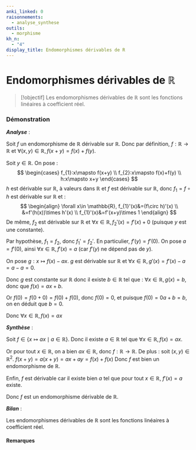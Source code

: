 ```yaml
---
anki_linked: 0
raisonnements:
  - analyse_synthese
outils:
  - morphisme
kh_n:
  - "4"
display_title: Endomorphismes dérivables de R
---
```

# Endomorphismes dérivables de $\mathbb{R}$

> [!objectif]
> Les endomorphismes dérivables de $\mathbb{R}$ sont les fonctions linéaires à coefficient réel.
### Démonstration

***Analyse*** :

Soit $f$ un endomorphisme de $\mathbb{R}$ dérivable sur $\mathbb{R}$.
Donc par définition, $f:\mathbb{R}\to \mathbb{R}$ et $\forall(x,y)\in \mathbb{R}, f(x+y)=f(x)+f(y)$.

Soit $y\in \mathbb{R}$.
On pose : 
$$
\begin{cases}
f_{1}:x\mapsto f(x+y) \\
f_{2}:x\mapsto f(x)+f(y) \\
h:x\mapsto x+y
\end{cases}
$$
$h$ est dérivable sur $\mathbb{R}$, à valeurs dans $\mathbb{R}$ et $f$ est dérivable sur $\mathbb{R}$, donc $f_{1}=f\circ h$ est dérivable sur $\mathbb{R}$ et :
$$
\begin{align}
\forall x\in \mathbb{R}, f_{1}'(x)&=(f\circ h)'(x) \\
&=f'(h(x))\times h'(x) \\
f_{1}'(x)&=f'(x+y)\times 1
\end{align}
$$
De même, $f_{2}$ est dérivable sur $\mathbb{R}$ et $\forall x \in \mathbb{R},f_{2}'(x)=f'(x)+0$ (puisque $y$ est une constante).

Par hypothèse, $f_{1}=f_{2}$, donc $f_{1}'=f_{2}'$. En particulier, $f'(y)=f'(0)$.
On pose $a=f'(0)$, ainsi $\forall x \in \mathbb{R},f'(x)=a$ (car $f'(y)$ ne dépend pas de $y$).

On pose $g:x\mapsto f(x)-ax$.
$g$ est dérivable sur $\mathbb{R}$ et $\forall x \in \mathbb{R}, g'(x)=f'(x)-a=a-a=0$.

Donc $g$ est constante sur $\mathbb{R}$ donc il existe $b\in \mathbb{R}$ tel que : $\forall x \in \mathbb{R},g(x)=b$, donc que $f(x)=ax+b$.

Or $f(0)=f(0+0)=f(0)+f(0)$, donc $f(0)=0$, et puisque $f(0)=0a+b=b$, on en déduit que $b=0$.

Donc $\forall x \in \mathbb{R},f(x)=ax$

***Synthèse*** :

Soit $f\in \{x\mapsto ax\mid a \in \mathbb{R}\}$.
Donc il existe $a\in \mathbb{R}$ tel que $\forall x \in \mathbb{R},f(x)=ax$.

Or pour tout $x \in \mathbb{R}$, on a bien $ax \in \mathbb{R}$, donc $f:\mathbb{R}\to \mathbb{R}$.
De plus : soit $(x,y)\in \mathbb{R}^2$.
$f(x+y)=a(x+y)=ax+ay=f(x)+f(x)$
Donc $f$ est bien un endomorphisme de $\mathbb{R}$.

Enfin, $f$ est dérivable car il existe bien $a$ tel que pour tout $x \in \mathbb{R}$, $f'(x)=a$ existe.

Donc $f$ est un endomorphisme dérivable de $\mathbb{R}$.

***Bilan*** :

Les endomorphismes dérivables de $\mathbb{R}$ sont les fonctions linéaires à coefficient réel.

#### Remarques


